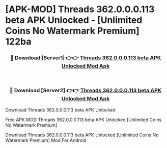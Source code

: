 # [APK-MOD] Threads 362.0.0.0.113 beta APK Unlocked - [Unlimited Coins No Watermark Premium] 122ba



<div align="center">
<h3>🔴 Download [Server1] 👉👉 <a href="https://momento.my/?title=Threads_362.0.0.0.113_beta_APK_Unlocked">Threads 362.0.0.0.113 beta APK Unlocked Mod Apk</a></h3><br>

<h3>🔴 Download [Server2] 👉👉 <a href="https://momento.my/?title=Threads_362.0.0.0.113_beta_APK_Unlocked">Threads 362.0.0.0.113 beta APK Unlocked Mod Apk</a></h3>
</div>



Download Threads 362.0.0.0.113 beta APK Unlocked 

Free APK MOD Threads 362.0.0.0.113 beta APK Unlocked [Unlimited Coins No Watermark Premium]

Download Threads 362.0.0.0.113 beta APK Unlocked [Unlimited Coins No Watermark Premium] Mod For Android
